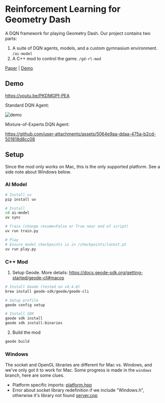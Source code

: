 # Reinforcement Learning for Geometry Dash

A DQN framework for playing Geometry Dash. Our project contains two parts:

1. A suite of DQN agents, models, and a custom gymnasium environment. `/ai-model`
2. A C++ mod to control the game. `/gd-rl-mod`

[Paper](/docs/paper.pdf) | [Demo](https://youtu.be/PKDMGPf-PEA)

## Demo

https://youtu.be/PKDMGPf-PEA

Standard DQN Agent:

![demo](docs/demo.gif)

Mixture-of-Experts DQN Agent:

https://github.com/user-attachments/assets/5064e9aa-ddaa-475a-b2cd-501818d8cc08

## Setup

Since the mod only works on Mac, this is the only supported platform. See a side note about Windows below.

### AI Model

```bash
# Install uv
pip install uv

# Install
cd ai-model
uv sync

# Train (change resume=False or True near end of script)
uv run train.py

# Play
# Ensure model checkpoints is in /checkpoints/latest.pt
uv run play.py
```

### C++ Mod

1. Setup Geode. More details: https://docs.geode-sdk.org/getting-started/geode-cli#macos

```bash
# Install Geode (tested on v4.4.0)
brew install geode-sdk/geode/geode-cli

# Setup profile
geode config setup

# Install SDK
geode sdk install
geode sdk install-binaries
```

2. Build the mod

```bash
geode build
```

### Windows

The socket and OpenGL libraries are different for Mac vs. Windows, and we've only got it to work for Mac. Some progress is made in the `windows` branch, here are some clues.

- Platform specific imports: [platform.hpp](https://github.com/ThePickleGawd/geometry-dash-ai/blob/windows/gd-rl-mod/src/utils/platform.hpp)
- Error about socket library redefinition if we include "Windows.h", otherwise it's library not found [server.cpp](https://github.com/ThePickleGawd/geometry-dash-ai/blob/windows/gd-rl-mod/src/utils/server.cpp)

